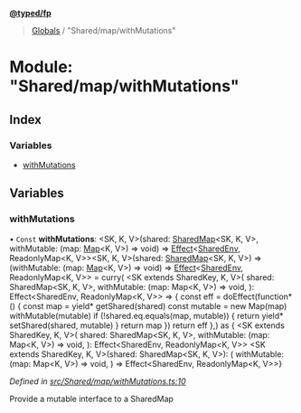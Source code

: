 **[@typed/fp](../README.md)**

> [Globals](../globals.md) / "Shared/map/withMutations"

# Module: "Shared/map/withMutations"

## Index

### Variables

* [withMutations](_shared_map_withmutations_.md#withmutations)

## Variables

### withMutations

• `Const` **withMutations**: \<SK, K, V>(shared: [SharedMap](../interfaces/_shared_map_sharedmap_.sharedmap.md)\<SK, K, V>, withMutable: (map: [Map](../interfaces/_shared_core_model_sharedkeystore_.sharedkeystore.md#map)\<K, V>) => void) => [Effect](_effect_effect_.effect.md)\<[SharedEnv](../interfaces/_shared_core_services_sharedenv_.sharedenv.md), ReadonlyMap\<K, V>>\<SK, K, V>(shared: [SharedMap](../interfaces/_shared_map_sharedmap_.sharedmap.md)\<SK, K, V>) => (withMutable: (map: [Map](../interfaces/_shared_core_model_sharedkeystore_.sharedkeystore.md#map)\<K, V>) => void) => [Effect](_effect_effect_.effect.md)\<[SharedEnv](../interfaces/_shared_core_services_sharedenv_.sharedenv.md), ReadonlyMap\<K, V>> = curry( \<SK extends SharedKey, K, V>( shared: SharedMap\<SK, K, V>, withMutable: (map: Map\<K, V>) => void, ): Effect\<SharedEnv, ReadonlyMap\<K, V>> => { const eff = doEffect(function* () { const map = yield* getShared(shared) const mutable = new Map(map) withMutable(mutable) if (!shared.eq.equals(map, mutable)) { return yield* setShared(shared, mutable) } return map }) return eff },) as { \<SK extends SharedKey, K, V>( shared: SharedMap\<SK, K, V>, withMutable: (map: Map\<K, V>) => void, ): Effect\<SharedEnv, ReadonlyMap\<K, V>> \<SK extends SharedKey, K, V>(shared: SharedMap\<SK, K, V>): ( withMutable: (map: Map\<K, V>) => void, ) => Effect\<SharedEnv, ReadonlyMap\<K, V>>}

*Defined in [src/Shared/map/withMutations.ts:10](https://github.com/TylorS/typed-fp/blob/559f273/src/Shared/map/withMutations.ts#L10)*

Provide a mutable interface to a SharedMap

